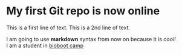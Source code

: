 # My first Git repo is now online
This is a first line of text.
This is a 2nd line of text.

I am going to use **markdown** syntax from now on because it is _cool!_  
I am a student in [bioboot camp](http://bioboot.github.io/web-2015/)


